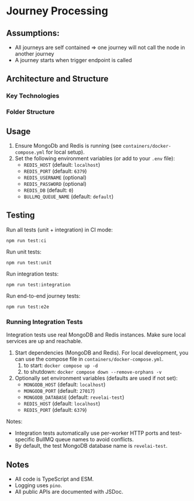 # Journey Processing

## Assumptions:

- All journeys are self contained => one journey will not call the node in another journey
- A journey starts when trigger endpoint is called

## Architecture and Structure

### Key Technologies

### Folder Structure

## Usage

1. Ensure MongoDb and Redis is running (see `containers/docker-compose.yml` for local setup).
2. Set the following environment variables (or add to your `.env` file):
   - `REDIS_HOST` (default: `localhost`)
   - `REDIS_PORT` (default: `6379`)
   - `REDIS_USERNAME` (optional)
   - `REDIS_PASSWORD` (optional)
   - `REDIS_DB` (default: `0`)
   - `BULLMQ_QUEUE_NAME` (default: `default`)

## Testing

Run all tests (unit + integration) in CI mode:

```
npm run test:ci
```

Run unit tests:

```
npm run test:unit
```

Run integration tests:

```
npm run test:integration
```

Run end-to-end journey tests:

```
npm run test:e2e
```

### Running Integration Tests

Integration tests use real MongoDB and Redis instances. Make sure local services are up and reachable.

1. Start dependencies (MongoDB and Redis). For local development, you can use the compose file in `containers/docker-compose.yml`.
   1. to start: `docker compose up -d`
   2. to shutdown: `docker compose down --remove-orphans -v`
2. Optionally set environment variables (defaults are used if not set):
   - `MONGODB_HOST` (default: `localhost`)
   - `MONGODB_PORT` (default: `27017`)
   - `MONGODB_DATABASE` (default: `revelai-test`)
   - `REDIS_HOST` (default: `localhost`)
   - `REDIS_PORT` (default: `6379`)

Notes:

- Integration tests automatically use per-worker HTTP ports and test-specific BullMQ queue names to avoid conflicts.
- By default, the test MongoDB database name is `revelai-test`.

## Notes

- All code is TypeScript and ESM.
- Logging uses `pino`.
- All public APIs are documented with JSDoc.
